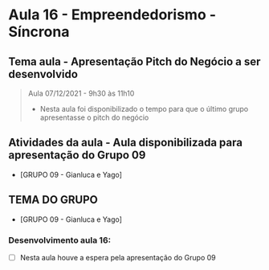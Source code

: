 # Aula 16 - Empreendedorismo - Síncrona
## Tema aula - Apresentação Pitch do Negócio a ser desenvolvido
> Aula 07/12/2021 - 9h30 às 11h10
> 
> * Nesta aula foi disponibilizado o tempo para que o último grupo apresentasse o pitch do negócio
> 
## Atividades da aula - Aula disponibilizada para apresentação do Grupo 09
- [GRUPO 09 - Gianluca e Yago]

## TEMA DO GRUPO

- [GRUPO 09 - Gianluca e Yago]


### Desenvolvimento aula 16: 

- [ ]  Nesta aula houve a espera pela apresentação do Grupo 09
